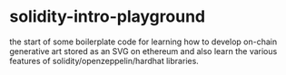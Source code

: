 # solidity-intro-playground

the start of some boilerplate code for learning how to develop on-chain generative art stored as an SVG on ethereum and also learn the various features of solidity/openzeppelin/hardhat libraries.
